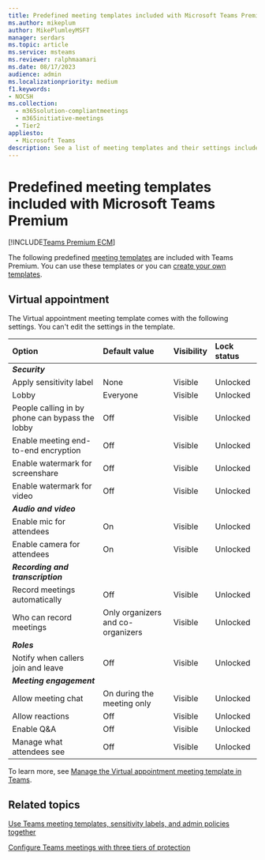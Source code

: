 ```yaml
---
title: Predefined meeting templates included with Microsoft Teams Premium
ms.author: mikeplum
author: MikePlumleyMSFT
manager: serdars
ms.topic: article
ms.service: msteams
ms.reviewer: ralphmaamari
ms.date: 08/17/2023
audience: admin
ms.localizationpriority: medium
f1.keywords:
- NOCSH
ms.collection: 
  - m365solution-compliantmeetings
  - m365initiative-meetings
  - Tier2
appliesto: 
  - Microsoft Teams
description: See a list of meeting templates and their settings included with Microsoft Teams Premium.
---
```


# Predefined meeting templates included with Microsoft Teams Premium

[!INCLUDE[Teams Premium ECM](includes/teams-premium-ecm.md)]

The following predefined [meeting templates](custom-meeting-templates-overview.md) are included with Teams Premium. You can use these templates or you can [create your own templates](create-custom-meeting-template.md).

<!---
Template
|Option|Default value|Visibility|Lock status|
|:-----|:------------|:---------|:----------|
|***Security***||||
|Apply sensitivity label||||
|Lobby||||
|People calling in by phone can bypass the lobby||||
|Enable meeting end-to-end encryption||||
|Enable watermark for screenshare||||
|Enable watermark for video||||
|***Audio and video***||||
|Enable mic for attendees||||
|Enable camera for attendees||||
|***Recording and transcription***||||
|Record meetings automatically||||
|Who can record meetings||||
|***Roles***||||
|Notify when callers join and leave||||
|***Meeting engagement***||||
|Allow meeting chat||||
|Allow reactions||||
|Enable Q&A||||
|Manage what attendees see||||
--->

## Virtual appointment

The Virtual appointment meeting template comes with the following settings. You can't edit the settings in the template.

|Option|Default value|Visibility|Lock status|
|:-----|:------------|:---------|:----------|
|***Security***||||
|Apply sensitivity label|None|Visible|Unlocked|
|Lobby|Everyone|Visible|Unlocked|
|People calling in by phone can bypass the lobby|Off|Visible|Unlocked|
|Enable meeting end-to-end encryption|Off|Visible|Unlocked|
|Enable watermark for screenshare|Off|Visible|Unlocked|
|Enable watermark for video|Off|Visible|Unlocked|
|***Audio and video***||||
|Enable mic for attendees|On|Visible|Unlocked|
|Enable camera for attendees|On|Visible|Unlocked|
|***Recording and transcription***||||
|Record meetings automatically|Off|Visible|Unlocked|
|Who can record meetings|Only organizers and co-organizers|Visible|Unlocked|
|***Roles***||||
|Notify when callers join and leave|Off|Visible|Unlocked|
|***Meeting engagement***||||
|Allow meeting chat|On during the meeting only|Visible|Unlocked|
|Allow reactions|Off|Visible|Unlocked|
|Enable Q&A|Off|Visible|Unlocked|
|Manage what attendees see|Off|Visible|Unlocked|

To learn more, see [Manage the Virtual appointment meeting template in Teams](virtual-appointment-meeting-template.md).

## Related topics

[Use Teams meeting templates, sensitivity labels, and admin policies together](meeting-templates-sensitivity-labels-policies.md)

[Configure Teams meetings with three tiers of protection](configure-meetings-three-tiers-protection.md)
